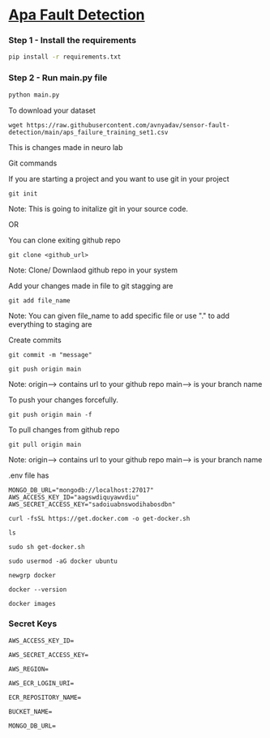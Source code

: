 # [Apa Fault Detection](https://github.com/MohammadWasiq0786/Aps-Fault-Detection)

### Step 1 - Install the requirements

```bash
pip install -r requirements.txt
```

### Step 2 - Run main.py file

```bash
python main.py
```


To download your dataset

```
wget https://raw.githubusercontent.com/avnyadav/sensor-fault-detection/main/aps_failure_training_set1.csv
```

This is changes made in neuro lab


Git commands

If you are starting a project and you want to use git in your project
```
git init
```
Note: This is going to initalize git in your source code.


OR

You can clone exiting github repo
```
git clone <github_url>
```
Note: Clone/ Downlaod github  repo in your system


Add your changes made in file to git stagging are
```
git add file_name
```
Note: You can given file_name to add specific file or use "." to add everything to staging are


Create commits
```
git commit -m "message"
```

```
git push origin main
```
Note: origin--> contains url to your github repo
main--> is your branch name 

To push your changes forcefully.
```
git push origin main -f
```


To pull  changes from github repo
```
git pull origin main
```
Note: origin--> contains url to your github repo
main--> is your branch name


.env file has
```
MONGO_DB_URL="mongodb://localhost:27017"
AWS_ACCESS_KEY_ID="aagswdiquyawvdiu"
AWS_SECRET_ACCESS_KEY="sadoiuabnswodihabosdbn"
```

```
curl -fsSL https://get.docker.com -o get-docker.sh
```
```
ls
```
```
sudo sh get-docker.sh
```
```
sudo usermod -aG docker ubuntu
```
```
newgrp docker
```
```
docker --version
```
```
docker images
```

### Secret Keys

```
AWS_ACCESS_KEY_ID=
```
```
AWS_SECRET_ACCESS_KEY=
```
```
AWS_REGION=
```
```
AWS_ECR_LOGIN_URI=
```
```
ECR_REPOSITORY_NAME=
```
```
BUCKET_NAME=
```
```
MONGO_DB_URL=
```
